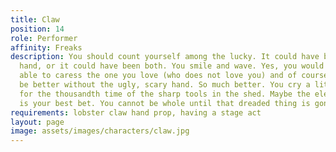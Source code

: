 ```yaml
---
title: Claw
position: 14
role: Performer
affinity: Freaks
description: You should count yourself among the lucky. It could have been your best
  hand, or it could have been both. You smile and wave. Yes, you would like to be
  able to caress the one you love (who does not love you) and of course life would
  be better without the ugly, scary hand. So much better. You cry a little and think
  for the thousandth time of the sharp tools in the shed. Maybe the electric hedge-trimmer
  is your best bet. You cannot be whole until that dreaded thing is gone.
requirements: lobster claw hand prop, having a stage act
layout: page
image: assets/images/characters/claw.jpg
---
```


